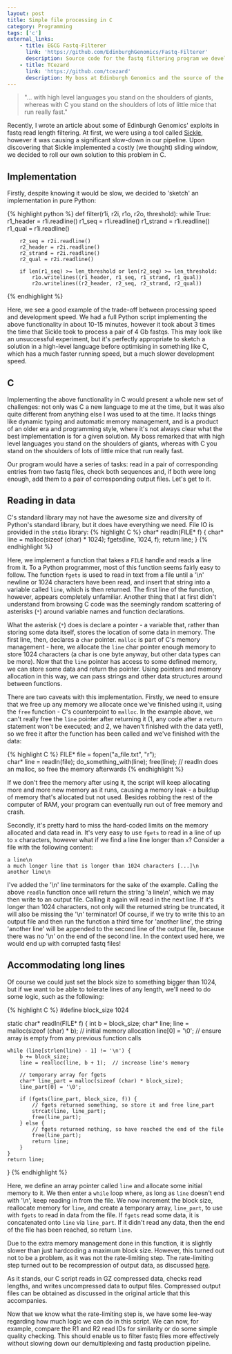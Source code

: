 ```yaml
---
layout: post
title: Simple file processing in C
category: Programming
tags: ['c']
external_links:
    - title: EGCG Fastq-Filterer
      link: 'https://github.com/EdinburghGenomics/Fastq-Filterer'
      description: Source code for the fastq filtering program we developed.
    - title: TCezard
      link: 'https://github.com/tcezard'
      description: My boss at Edinburgh Genomics and the source of the "shoulders of mice" quote.
---
```


> "... with high level languages you stand on the shoulders of giants, whereas with C you stand on the shoulders of lots of little mice that run really fast."


Recently, I wrote an article about some of Edinburgh Genomics' exploits in fastq read length filtering. At first, we were using a tool called [Sickle](https://github.com/najoshi/sickle), however it was causing a significant slow-down in our pipeline. Upon discovering that Sickle implemented a costly (we thought) sliding window, we decided to roll our own solution to this problem in C.

## Implementation
Firstly, despite knowing it would be slow, we decided to 'sketch' an implementation in pure Python:

{% highlight python %}
def filter(r1i, r2i, r1o, r2o, threshold):
    while True:
        r1_header = r1i.readline()
        r1_seq = r1i.readline()
        r1_strand = r1i.readline()
        r1_qual = r1i.readline()

        r2_seq = r2i.readline()
        r2_header = r2i.readline()
        r2_strand = r2i.readline()
        r2_qual = r2i.readline()

        if len(r1_seq) >= len_threshold or len(r2_seq) >= len_threshold:
            r1o.writelines((r1_header, r1_seq, r1_strand, r1_qual))
            r2o.writelines((r2_header, r2_seq, r2_strand, r2_qual))
{% endhighlight %}

Here, we see a good example of the trade-off between processing speed and development speed. We had a full Python script implementing the above functionality in about 10-15 minutes, however it took about 3 times the time that Sickle took to process a pair of 4 Gb fastqs. This may look like an unsuccessful experiment, but it's perfectly appropriate to sketch a solution in a high-level language before optimising in something like C, which has a much faster running speed, but a much slower development speed.


## C
Implementing the above functionality in C would present a whole new set of challenges: not only was C a new language to me at the time, but it was also quite different from anything else I was used to at the time. It lacks things like dynamic typing and automatic memory management, and is a product of an older era and programming style, where it's not always clear what the best implementation is for a given solution. My boss remarked that with high level languages you stand on the shoulders of giants, whereas with C you stand on the shoulders of lots of little mice that run really fast.

Our program would have a series of tasks: read in a pair of corresponding entries from two fastq files, check both sequences and, if both were long enough, add them to a pair of corresponding output files. Let's get to it.


## Reading in data
C's standard library may not have the awesome size and diversity of Python's standard library, but it does have everything we need. File IO is provided in the `stdio` library:
{% highlight C %}
char* readln(FILE* f) {
    char* line = malloc(sizeof (char) * 1024);
    fgets(line, 1024, f);
    return line;
}
{% endhighlight %}

Here, we implement a function that takes a `FILE` handle and reads a line from it. To a Python programmer, most of this function seems fairly easy to follow. The function `fgets` is used to read in text from a file until a '\n' newline or 1024 characters have been read, and insert that string into a variable called `line`, which is then returned. The first line of the function, however, appears completely unfamiliar. Another thing that I at first didn't understand from browsing C code was the seemingly random scattering of asterisks (`*`) around variable names and function declarations.

What the asterisk (`*`) does is declare a pointer - a variable that, rather than storing some data itself, stores the location of some data in memory. The first line, then, declares a `char` pointer. `malloc` is part of C's memory management - here, we allocate the `line` char pointer enough memory to store 1024 characters (a char is one byte anyway, but other data types can be more). Now that the `line` pointer has access to some defined memory, we can store some data and return the pointer. Using pointers and memory allocation in this way, we can pass strings and other data structures around between functions.

There are two caveats with this implementation. Firstly, we need to ensure that we free up any memory we allocate once we've finished using it, using the `free` function - C's counterpoint to `malloc`. In the example above, we can't really free the `line` pointer after returning it (1, any code after a `return` statement won't be executed; and 2, we haven't finished with the data yet!), so we free it after the function has been called and we've finished with the data:

{% highlight C %}
FILE* file = fopen("a_file.txt", "r");    
char* line = readln(file);
do_something_with(line);
free(line);  // readln does an malloc, so free the memory afterwards
{% endhighlight %}

If we don't free the memory after using it, the script will keep allocating more and more new memory as it runs, causing a memory leak - a buildup of memory that's allocated but not used. Besides robbing the rest of the computer of RAM, your program can eventually run out of free memory and crash.

Secondly, it's pretty hard to miss the hard-coded limits on the memory allocated and data read in.
It's very easy to use `fgets` to read in a line of up to `x` characters, however what if we find a line line longer than `x`? Consider a file with the following content:

    a line\n
    a much longer line that is longer than 1024 characters [...]\n
    another line\n

I've added the '\n' line terminators for the sake of the example. Calling the above `readln` function once will return the string 'a line\n', which we may then write to an output file. Calling it again will read in the next line. If it's longer than 1024 characters, not only will the returned string be truncated, it will also be missing the '\n' terminator! Of course, if we try to write this to an output file and then run the function a third time for 'another line', the string 'another line' will be appended to the second line of the output file, because there was no '\n' on the end of the second line. In the context used here, we would end up with corrupted fastq files!

## Accommodating long lines
Of course we could just set the block size to something bigger than 1024, but if we want to be able to tolerate lines of any length, we'll need to do some logic, such as the following:

{% highlight C %}
#define block_size 1024

static char* readln(FILE* f) {
    int b = block_size;
    char* line;
    line = malloc(sizeof (char) * b);  // initial memory allocation
    line[0] = '\0';  // ensure array is empty from any previous function calls

    while (line[strlen(line) - 1] != '\n') {
        b += block_size;
        line = realloc(line, b + 1);  // increase line's memory

        // temporary array for fgets
        char* line_part = malloc(sizeof (char) * block_size);
        line_part[0] = '\0';

        if (fgets(line_part, block_size, f)) {
            // fgets returned something, so store it and free line_part
            strcat(line, line_part);
            free(line_part);
        } else {
            // fgets returned nothing, so have reached the end of the file
            free(line_part);
            return line;
        }
    }
    return line;
}
{% endhighlight %}

Here, we define an array pointer called `line` and allocate some initial memory to it. We then enter a `while` loop where, as long as `line` doesn't end with '\n', keep reading in from the file. We now increment the block size, reallocate memory for `line`, and create a temporary array, `line_part`, to use with `fgets` to read in data from the file. If `fgets` read some data, it is concatenated onto `line` via `line_part`. If it didn't read any data, then the end of the file has been reached, so return `line`.

Due to the extra memory management done in this function, it is slightly slower than just hardcoding a maximum block size. However, this turned out not to be a problem, as it was not the rate-limiting step. The rate-limiting step turned out to be recompression of output data, as discussed [here](/biology/2016/10/14/filtering_fastq_reads.html).

As it stands, our C script reads in GZ compressed data, checks read lengths, and writes uncompressed data to output files. Compressed output files can be obtained as discussed in the original article that this accompanies.

Now that we know what the rate-limiting step is, we have some lee-way regarding how much logic we can do in this script. We can now, for example, compare the R1 and R2 read IDs for similarity or do some simple quality checking. This should enable us to filter fastq files more effectively without slowing down our demultiplexing and fastq production pipeline.

